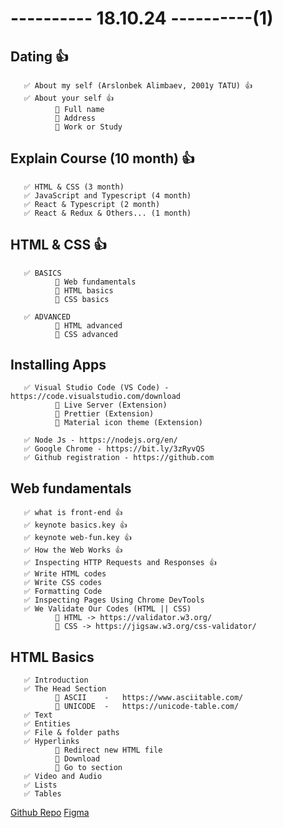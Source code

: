 # ---------- 18.10.24 ----------(1)

## Dating 👍

       ✅ About my self (Arslonbek Alimbaev, 2001y TATU) 👍
       ✅ About your self 👍
              🔷 Full name
              🔷 Address
              🔷 Work or Study

## Explain Course (10 month) 👍

       ✅ HTML & CSS (3 month)
       ✅ JavaScript and Typescript (4 month)
       ✅ React & Typescript (2 month)
       ✅ React & Redux & Others... (1 month)

## HTML & CSS 👍

       ✅ BASICS
              🔷 Web fundamentals
              🔷 HTML basics
              🔷 CSS basics

       ✅ ADVANCED
              🔷 HTML advanced
              🔷 CSS advanced

## Installing Apps

       ✅ Visual Studio Code (VS Code) - https://code.visualstudio.com/download
              🔷 Live Server (Extension)
              🔷 Prettier (Extension)
              🔷 Material icon theme (Extension)

       ✅ Node Js - https://nodejs.org/en/
       ✅ Google Chrome - https://bit.ly/3zRyvQS
       ✅ Github registration - https://github.com

## Web fundamentals

       ✅ what is front-end 👍
       ✅ keynote basics.key 👍
       ✅ keynote web-fun.key 👍
       ✅ How the Web Works 👍
       ✅ Inspecting HTTP Requests and Responses 👍
       ✅ Write HTML codes
       ✅ Write CSS codes
       ✅ Formatting Code
       ✅ Inspecting Pages Using Chrome DevTools
       ✅ We Validate Our Codes (HTML || CSS)
              🔷 HTML -> https://validator.w3.org/
              🔷 CSS -> https://jigsaw.w3.org/css-validator/

## HTML Basics

       ✅ Introduction
       ✅ The Head Section
              🔷 ASCII    -   https://www.asciitable.com/
              🔷 UNICODE  -   https://unicode-table.com/
       ✅ Text
       ✅ Entities
       ✅ File & folder paths
       ✅ Hyperlinks
              🔷 Redirect new HTML file
              🔷 Download
              🔷 Go to section
       ✅ Video and Audio
       ✅ Lists
       ✅ Tables

[Github Repo](https://github.com/PDP-FRONTEND/PDP-G-20)
[Figma](https://www.figma.com/design/Jc1hoBhxuXXfG2W88HiK1u/PDP-G-20?node-id=0-1&t=K7Ad7jMSmM0pj3I6-1)

